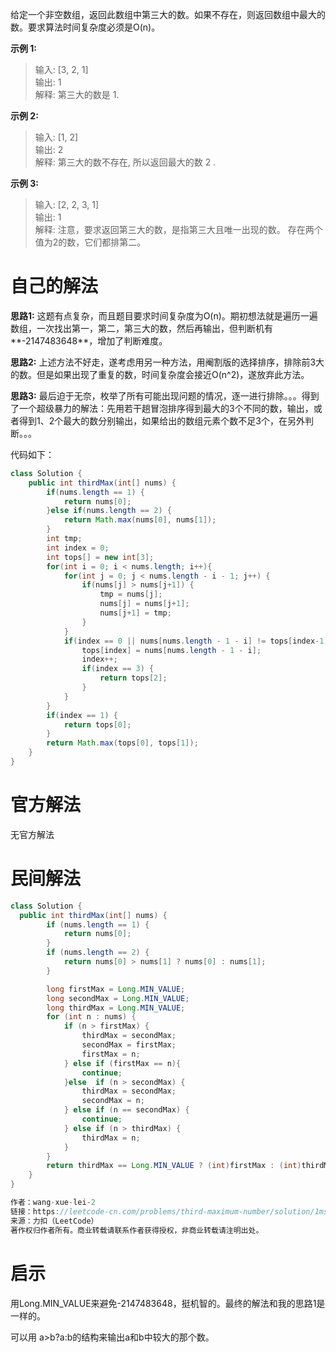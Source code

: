 给定一个非空数组，返回此数组中第三大的数。如果不存在，则返回数组中最大的数。要求算法时间复杂度必须是O(n)。

**示例 1:**

> 输入: [3, 2, 1]  
> 输出: 1  
> 解释: 第三大的数是 1.   

**示例 2:**

> 输入: [1, 2]  
> 输出: 2  
> 解释: 第三大的数不存在, 所以返回最大的数 2 .  

**示例 3:**

> 输入: [2, 2, 3, 1]  
> 输出: 1  
> 解释: 注意，要求返回第三大的数，是指第三大且唯一出现的数。
> 存在两个值为2的数，它们都排第二。

#  自己的解法

**思路1:** 这题有点复杂，而且题目要求时间复杂度为O(n)。期初想法就是遍历一遍数组，一次找出第一，第二，第三大的数，然后再输出，但判断机有**-2147483648**，增加了判断难度。

**思路2:** 上述方法不好走，遂考虑用另一种方法，用阉割版的选择排序，排除前3大的数。但是如果出现了重复的数，时间复杂度会接近O(n^2)，遂放弃此方法。

**思路3:** 最后迫于无奈，枚举了所有可能出现问题的情况，逐一进行排除。。。得到了一个超级暴力的解法：先用若干趟冒泡排序得到最大的3个不同的数，输出，或者得到1、2个最大的数分别输出，如果给出的数组元素个数不足3个，在另外判断。。。

代码如下：

```java
class Solution {
    public int thirdMax(int[] nums) {
    	if(nums.length == 1) {
    		return nums[0];
    	}else if(nums.length == 2) {
    		return Math.max(nums[0], nums[1]);
    	}
    	int tmp;
    	int index = 0;
    	int tops[] = new int[3];
        for(int i = 0; i < nums.length; i++){
            for(int j = 0; j < nums.length - i - 1; j++) {
            	if(nums[j] > nums[j+1]) {
            		tmp = nums[j];
            		nums[j] = nums[j+1];
            		nums[j+1] = tmp;
            	}
            }
            if(index == 0 || nums[nums.length - 1 - i] != tops[index-1]) {
            	tops[index] = nums[nums.length - 1 - i];
            	index++;
            	if(index == 3) {
            		return tops[2];
            	}
            }
        }
        if(index == 1) {
        	return tops[0];
        }
        return Math.max(tops[0], tops[1]);
    }
}
```

# 官方解法

无官方解法

# 民间解法

```java
class Solution {
  public int thirdMax(int[] nums) {
        if (nums.length == 1) {
            return nums[0];
        }
        if (nums.length == 2) {
            return nums[0] > nums[1] ? nums[0] : nums[1];
        }

        long firstMax = Long.MIN_VALUE;
        long secondMax = Long.MIN_VALUE;
        long thirdMax = Long.MIN_VALUE;
        for (int n : nums) {
            if (n > firstMax) {
                thirdMax = secondMax;
                secondMax = firstMax;
                firstMax = n;
            } else if (firstMax == n){
                continue;
            }else  if (n > secondMax) {
                thirdMax = secondMax;
                secondMax = n;
            } else if (n == secondMax) {
                continue;
            } else if (n > thirdMax) {
                thirdMax = n;
            }
        }
        return thirdMax == Long.MIN_VALUE ? (int)firstMax : (int)thirdMax;
    }
}

作者：wang-xue-lei-2
链接：https://leetcode-cn.com/problems/third-maximum-number/solution/1msda-bai-93jian-yi-bu-yao-pai-xu-by-wan-rhqu/
来源：力扣（LeetCode）
著作权归作者所有。商业转载请联系作者获得授权，非商业转载请注明出处。
```

# 启示

用Long.MIN_VALUE来避免-2147483648，挺机智的。最终的解法和我的思路1是一样的。

可以用 a>b?a:b的结构来输出a和b中较大的那个数。